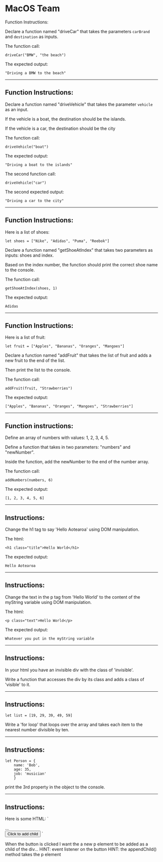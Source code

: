 # MacOS Team

Function Instructions:

Declare a function named "driveCar" that takes the parameters `carBrand` and `destination` as inputs.

The function call:

`driveCar("BMW", "the beach")` 

The expected output:

`"Driving a BMW to the beach"`

-----------------------------

## Function Instructions:

Declare a function named "driveVehicle" that takes the parameter `vehicle` as an input.

If the vehicle is a boat, the destination should be the islands.

If the vehicle is a car, the destination should be the city

The function call:

`driveVehicle("boat")` 

The expected output:

`"Driving a boat to the islands"`

The second function call:

`driveVehicle("car")` 

The second expected output:

`"Driving a car to the city"`

-----------------------------

## Function Instructions:

Here is a list of shoes:
```
let shoes = ["Nike", "Adidas", "Puma", "Reebok"]
```

Declare a function named "getShoeAtIndex" that takes two parameters as inputs: shoes and index.

Based on the index number, the function should print the correct shoe name to the console.

The function call:

`getShoeAtIndex(shoes, 1)`

The expected output:

`Adidas`

-----------------------------

## Function Instructions:

Here is a list of fruit:
```
let fruit = ["Apples", "Bananas", "Oranges", "Mangoes"]
```

Declare a function named "addFruit" that takes the list of fruit and adds a new fruit to the end of the list.

Then print the list to the console.

The function call:

`addFruit(fruit, "Strawberries")`

The expected output:

`["Apples", "Bananas", "Oranges", "Mangoes", "Strawberries"]`

----------------------------

## Function instructions:

Define an array of numbers with values: 1, 2, 3, 4, 5.

Define a function that takes in two parameters: "numbers" and "newNumber".

Inside the function, add the newNumber to the end of the number array.

The function call:

`addNumbers(numbers, 6)`

The expected output:

`[1, 2, 3, 4, 5, 6]`

--------------------------

## Instructions:

Change the h1 tag to say 'Hello Aotearoa' using DOM manipulation.

The html:

`<h1 class="title">Hello World</h1>`

The expected output:

`Hello Aotearoa`

--------------------------

## Instructions:

Change the text in the p tag from 'Hello World' to the content of the myString variable using DOM manipulation.

The html:

`<p class="text">Hello World</p>`

The expected output:

`Whatever you put in the myString variable`


--------------------------

## Instructions:

In your html you have an invisible div with the class of 'invisible'.

Write a function that accesses the div by its class and adds a class of 'visible' to it.

--------------------------

## Instructions:

`let list = [19, 29, 39, 49, 59]`

Write a 'for loop' that loops over the array and takes each item to the nearest number divisible by ten.

-----------------------------

## Instructions:

```
let Person = { 
    name: 'Bob',
    age: 35,
    job: 'musician' 
    }
```

print the 3rd property in the object to the console.

--------------------------------

## Instructions:

Here is some HTML:
`
<div id="list">...</div>
<button id="button">Click to add child</button>
`

When the button is clicked I want the a new p element to be added as a child of the div... 
HINT: event listener on the button
HINT: the appendChild() method takes the p element
